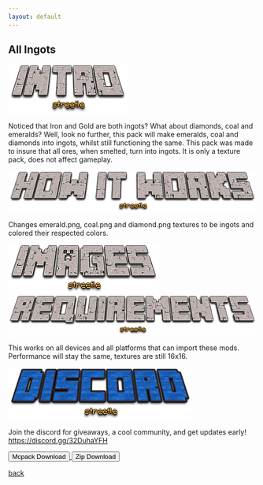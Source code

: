 ```yaml
---
layout: default
---
```


## All Ingots

<img src="/all/intro.png" alt="intro">

Noticed that Iron and Gold are both ingots? What about diamonds, coal and emeralds? Well, look no further, this pack will make emeralds, coal and diamonds into ingots, whilst still functioning the same. This pack was made to insure that all ores, when smelted, turn into ingots. It is only a texture pack, does not affect gameplay.

<img src="/all/how.png" alt="howitworks">

Changes emerald.png, coal.png and diamond.png textures to be ingots and colored their respected colors.

<img src="/all/images.png" alt="images">



<img src="/all/req.png" alt="requirements">

This works on all devices and all platforms that can import these mods. Performance will stay the same, textures are still 16x16.

<img src="/all/discord.png" alt="discord">

Join the discord for giveaways, a cool community, and get updates early! 
https://discord.gg/32DuhaYFH

<a href="/allingots/all-ingots-mcpack.mcpack" download="all-ingots-mcpack"> 
<button type="button">Mcpack Download</button> 
</a>

<a href="/allingots/all-ingots-zip.zip" download="all-ingots-zip"> 
<button type="button">Zip Download</button> 
</a>

[back](./)
<head>
<script async src="https://pagead2.googlesyndication.com/pagead/js/adsbygoogle.js?client=ca-pub-5850853284840895"
     crossorigin="anonymous"></script>
</head>
